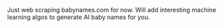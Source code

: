 Just web scraping babynames.com for now.
Will add interesting machine learning algos to generate AI baby names for you.
